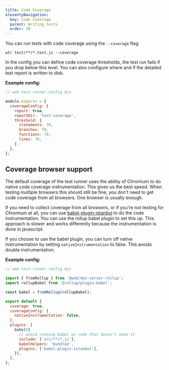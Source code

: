 ```yaml
---
title: Code Coverage
eleventyNavigation:
  key: Code Coverage
  parent: Writing tests
  order: 30
---
```


You can run tests with code coverage using the `--coverage` flag:

```
wtr test/**/*.test.js --coverage
```

In the config you can define code coverage thresholds, the test run fails if you drop below this level. You can also configure where and if the detailed test report is written to disk.

**Example config:**

```js
// web-test-runner.config.mjs

module.exports = {
  coverageConfig: {
    report: true,
    reportDir: 'test-coverage',
    threshold: {
      statements: 70,
      branches: 70,
      functions: 70,
      lines: 70,
    },
  },
};
```

## Coverage browser support

The default coverage of the test runner uses the ability of Chromium to do native code coverage instrumentation. This gives us the best speed. When testing multiple browsers this should still be fine, you don't need to get code coverage from all browsers. One browser is usually enough.

If you need to collect coverage from all browsers, or if you're not testing for Chromium at all, you can use [babel-plugin-istanbul](https://github.com/istanbuljs/babel-plugin-istanbul) to do the code instrumentation. You can use the rollup babel plugin to set this up. This approach is slower and works differently because the instrumentation is done in javascript.

If you choose to use the babel plugin, you can turn off native instrumentation by setting `nativeInstrumentation` to false. This avoids double instrumentation.

**Example config:**

```js
// web-test-runner.config.mjs

import { fromRollup } from '@web/dev-server-rollup';
import rollupBabel from '@rollup/plugin-babel';

const babel = fromRollup(rollupBabel);

export default {
  coverage: true,
  coverageConfig: {
    nativeInstrumentation: false,
  },
  plugins: [
    babel({
      // avoid running babel on code that doesn't need it
      include: ['src/**/*.js'],
      babelHelpers: 'bundled',
      plugins: ['babel-plugin-istanbul'],
    }),
  ],
};
```
